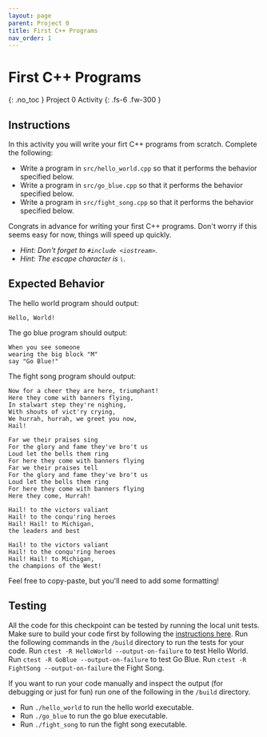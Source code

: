 ```yaml
---
layout: page
parent: Project 0
title: First C++ Programs
nav_order: 1
---
```


# First C++ Programs
{: .no_toc }
Project 0 Activity
{: .fs-6 .fw-300 }

## Instructions

In this activity you will write your firt C++ programs from scratch. Complete the following:

- Write a program in ```src/hello_world.cpp``` so that it performs the behavior specified below.
- Write a program in ```src/go_blue.cpp``` so that it performs the behavior specified below.
- Write a program in ```src/fight_song.cpp``` so that it performs the behavior specified below.

Congrats in advance for writing your first C++ programs. Don't worry if this seems easy for now, things will speed up quickly.

- *Hint: Don't forget to ```#include <iostream>```.*
- *Hint: The escape character is ```\```.*

## Expected Behavior

The hello world program should output: 

```
Hello, World!

```

The go blue program should output:

```
When you see someone
wearing the big block "M"
say "Go Blue!"

```

The fight song program should output:

```
Now for a cheer they are here, triumphant!
Here they come with banners flying,
In stalwart step they're nighing,
With shouts of vict'ry crying,
We hurrah, hurrah, we greet you now,
Hail!

Far we their praises sing
For the glory and fame they've bro't us
Loud let the bells them ring
For here they come with banners flying
Far we their praises tell
For the glory and fame they've bro't us
Loud let the bells them ring
For here they come with banners flying
Here they come, Hurrah!

Hail! to the victors valiant
Hail! to the conqu'ring heroes
Hail! Hail! to Michigan,
the leaders and best

Hail! to the victors valiant
Hail! to the conqu'ring heroes
Hail! Hail! to Michigan,
the champions of the West!

```

Feel free to copy-paste, but you'll need to add some formatting!

## Testing

All the code for this checkpoint can be tested by running the local unit tests. Make sure to build your code first by following the [instructions here](https://robotics102.org/um-f25/project_0/#building-your-code). Run the following commands in the ```/build``` directory to run the tests for your code. Run ```ctest -R HelloWorld --output-on-failure``` to test Hello World. Run ```ctest -R GoBlue --output-on-failure``` to test Go Blue. Run ```ctest -R FightSong --output-on-failure``` the Fight Song.

If you want to run your code manually and inspect the output (for debugging or just for fun) run one of the following in the ```/build``` directory.
- Run ```./hello_world``` to run the hello world executable.
- Run ```./go_blue``` to run the go blue executable.
- Run ```./fight_song``` to run the fight song executable.
